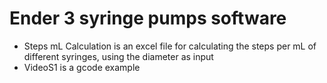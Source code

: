 # Ender 3 syringe pumps software 

+ Steps mL Calculation is an excel file for calculating the steps per mL of different syringes, using the diameter as input 
+ VideoS1 is a gcode example 
